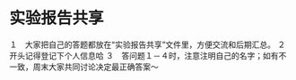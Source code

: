 # 实验报告共享
１　大家把自己的答题都放在“实验报告共享”文件里，方便交流和后期汇总。
２　开头记得登记下个人信息哈
３　答问题１－４时，注意注明自己的名字；如有不一致，周末大家共同讨论决定最正确答案～
